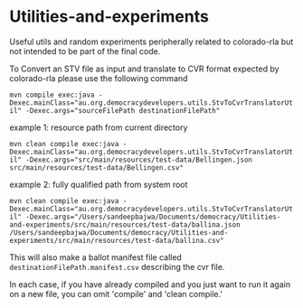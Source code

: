# Utilities-and-experiments
Useful utils and random experiments peripherally related to colorado-rla but not intended to be part of the final code.

To Convert an STV file as input and translate to CVR format expected by colorado-rla please use the following command

`mvn compile exec:java -Dexec.mainClass="au.org.democracydevelopers.utils.StvToCvrTranslatorUtil" -Dexec.args="sourceFilePath destinationFilePath"`

example 1: resource path from current directory

`mvn clean compile exec:java -Dexec.mainClass="au.org.democracydevelopers.utils.StvToCvrTranslatorUtil" -Dexec.args="src/main/resources/test-data/Bellingen.json src/main/resources/test-data/Bellingen.csv"`

example 2: fully qualified path from system root

`mvn clean compile exec:java -Dexec.mainClass="au.org.democracydevelopers.utils.StvToCvrTranslatorUtil" -Dexec.args="/Users/sandeepbajwa/Documents/democracy/Utilities-and-experiments/src/main/resources/test-data/ballina.json /Users/sandeepbajwa/Documents/democracy/Utilities-and-experiments/src/main/resources/test-data/ballina.csv"
`

This will also make a ballot manifest file called `destinationFilePath.manifest.csv` describing the cvr file.

In each case, if you have already compiled and you just want to run it again on a new file, you can omit 'compile' and 'clean compile.'
